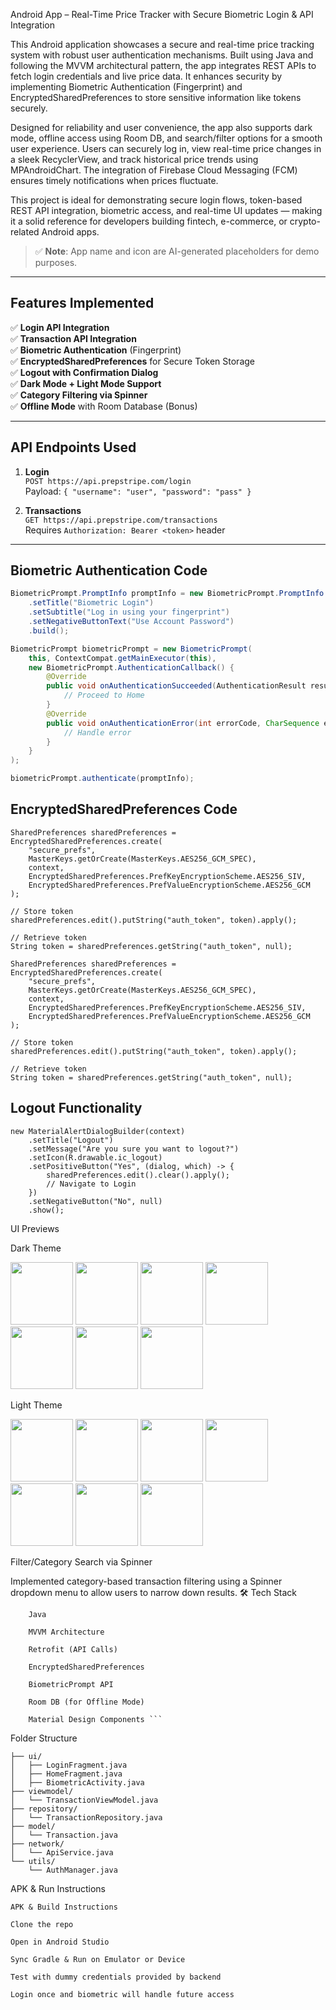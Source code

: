 
Android App – Real-Time Price Tracker with Secure Biometric Login & API Integration

This Android application showcases a secure and real-time price tracking system with robust user authentication mechanisms. Built using Java and following the MVVM architectural pattern, the app integrates REST APIs to fetch login credentials and live price data. It enhances security by implementing Biometric Authentication (Fingerprint) and EncryptedSharedPreferences to store sensitive information like tokens securely.

Designed for reliability and user convenience, the app also supports dark mode, offline access using Room DB, and search/filter options for a smooth user experience. Users can securely log in, view real-time price changes in a sleek RecyclerView, and track historical price trends using MPAndroidChart. The integration of Firebase Cloud Messaging (FCM) ensures timely notifications when prices fluctuate.

This project is ideal for demonstrating secure login flows, token-based REST API integration, biometric access, and real-time UI updates — making it a solid reference for developers building fintech, e-commerce, or crypto-related Android apps.

> ✅ **Note**: App name and icon are AI-generated placeholders for demo purposes.

---

##  Features Implemented

✅ **Login API Integration**  
✅ **Transaction API Integration**  
✅ **Biometric Authentication** (Fingerprint)  
✅ **EncryptedSharedPreferences** for Secure Token Storage  
✅ **Logout with Confirmation Dialog**  
✅ **Dark Mode + Light Mode Support**  
✅ **Category Filtering via Spinner**  
✅ **Offline Mode** with Room Database (Bonus)  

---

##  API Endpoints Used

1. **Login**  
   `POST https://api.prepstripe.com/login`  
   Payload: `{ "username": "user", "password": "pass" }`

2. **Transactions**  
   `GET https://api.prepstripe.com/transactions`  
   Requires `Authorization: Bearer <token>` header

---

##  Biometric Authentication Code

```java
BiometricPrompt.PromptInfo promptInfo = new BiometricPrompt.PromptInfo.Builder()
    .setTitle("Biometric Login")
    .setSubtitle("Log in using your fingerprint")
    .setNegativeButtonText("Use Account Password")
    .build();

BiometricPrompt biometricPrompt = new BiometricPrompt(
    this, ContextCompat.getMainExecutor(this),
    new BiometricPrompt.AuthenticationCallback() {
        @Override
        public void onAuthenticationSucceeded(AuthenticationResult result) {
            // Proceed to Home
        }
        @Override
        public void onAuthenticationError(int errorCode, CharSequence errString) {
            // Handle error
        }
    }
);

biometricPrompt.authenticate(promptInfo);
```

## EncryptedSharedPreferences Code

```
SharedPreferences sharedPreferences = EncryptedSharedPreferences.create(
    "secure_prefs",
    MasterKeys.getOrCreate(MasterKeys.AES256_GCM_SPEC),
    context,
    EncryptedSharedPreferences.PrefKeyEncryptionScheme.AES256_SIV,
    EncryptedSharedPreferences.PrefValueEncryptionScheme.AES256_GCM
);

// Store token
sharedPreferences.edit().putString("auth_token", token).apply();

// Retrieve token
String token = sharedPreferences.getString("auth_token", null);

SharedPreferences sharedPreferences = EncryptedSharedPreferences.create(
    "secure_prefs",
    MasterKeys.getOrCreate(MasterKeys.AES256_GCM_SPEC),
    context,
    EncryptedSharedPreferences.PrefKeyEncryptionScheme.AES256_SIV,
    EncryptedSharedPreferences.PrefValueEncryptionScheme.AES256_GCM
);

// Store token
sharedPreferences.edit().putString("auth_token", token).apply();

// Retrieve token
String token = sharedPreferences.getString("auth_token", null);
```
## Logout Functionality

```
new MaterialAlertDialogBuilder(context)
    .setTitle("Logout")
    .setMessage("Are you sure you want to logout?")
    .setIcon(R.drawable.ic_logout)
    .setPositiveButton("Yes", (dialog, which) -> {
        sharedPreferences.edit().clear().apply();
        // Navigate to Login
    })
    .setNegativeButton("No", null)
    .show();
```

UI Previews

 Dark Theme
 
<img src="https://github.com/user-attachments/assets/47f11981-a720-4ec4-9776-add711e6cded" width="100"/> <img src="https://github.com/user-attachments/assets/c628dc53-f72c-4c53-9e8c-f59c24e4ec6f" width="100"/> <img src="https://github.com/user-attachments/assets/1a4646f7-8b75-4602-b68e-3813aba5c5c5" width="100"/> <img src="https://github.com/user-attachments/assets/ab0b64c9-b015-498f-9e13-c397e1b53e7d" width="100"/> <img src="https://github.com/user-attachments/assets/9b4088bc-0c62-4f9c-94b9-61c6196aabaa" width="100"/> <img src="https://github.com/user-attachments/assets/a3e08e9f-8699-4530-9a86-9b2bc8cff51c" width="100"/> <img src="https://github.com/user-attachments/assets/09c6812b-e697-4fc6-86c4-4edbe834c8dc" width="100"/>

 Light Theme
 
<img src="https://github.com/user-attachments/assets/08fc17d7-03ce-4241-8eef-d672ba2bb0f2" width="100"/> <img src="https://github.com/user-attachments/assets/8ce05ed2-6c15-40af-be7c-1c915a24e340" width="100"/> <img src="https://github.com/user-attachments/assets/3caaa725-5223-4776-aacd-5cd3f712d07a" width="100"/> <img src="https://github.com/user-attachments/assets/6f217a21-090c-4816-b4fd-2be54e1d4a23" width="100"/> <img src="https://github.com/user-attachments/assets/2c01ac91-1689-42fc-962c-52cd44af795f" width="100"/> <img src="https://github.com/user-attachments/assets/a633cfc6-3ad0-48a6-9599-ac33d5d4ec28" width="100"/> <img src="https://github.com/user-attachments/assets/52c63100-a085-47c4-b917-3db7e3f2ee64" width="100"/>


Filter/Category Search via Spinner

Implemented category-based transaction filtering using a Spinner dropdown menu to allow users to narrow down results.
🛠 Tech Stack
```
    Java

    MVVM Architecture

    Retrofit (API Calls)

    EncryptedSharedPreferences

    BiometricPrompt API

    Room DB (for Offline Mode)

    Material Design Components ```
```
Folder Structure
```
├── ui/
│   ├── LoginFragment.java
│   ├── HomeFragment.java
│   ├── BiometricActivity.java
├── viewmodel/
│   └── TransactionViewModel.java
├── repository/
│   └── TransactionRepository.java
├── model/
│   └── Transaction.java
├── network/
│   └── ApiService.java
└── utils/
    └── AuthManager.java
```

 APK & Run Instructions

    APK & Build Instructions

    Clone the repo

    Open in Android Studio

    Sync Gradle & Run on Emulator or Device

    Test with dummy credentials provided by backend

    Login once and biometric will handle future access


